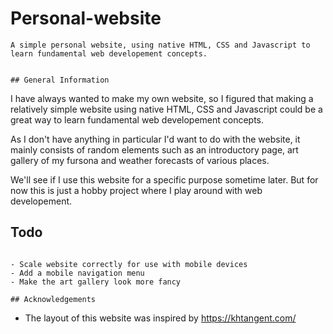 # Personal-website
```
A simple personal website, using native HTML, CSS and Javascript to learn fundamental web developement concepts.


## General Information
```

I have always wanted to make my own website, so I figured that making a relatively simple website using native HTML, CSS and Javascript could be a great way to learn fundamental web developement concepts.

As I don't have anything in particular I'd want to do with the website, it mainly consists of random elements such as an introductory page, art gallery of my fursona and weather forecasts of various places. 

We'll see if I use this website for a specific purpose sometime later. But for now this is just a hobby project where I play around with web developement.

## Todo
```

- Scale website correctly for use with mobile devices
- Add a mobile navigation menu
- Make the art gallery look more fancy

## Acknowledgements
```
- The layout of this website was inspired by https://khtangent.com/
